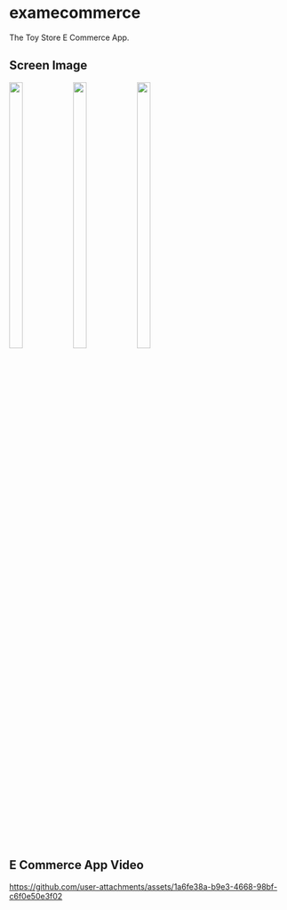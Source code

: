 # examecommerce

The Toy Store E Commerce App.

## Screen Image

<p>
  <img src="https://github.com/user-attachments/assets/027eb43c-c51f-4e94-a98c-c657f7b59612"height="35%" width="22%">
   <img src="https://github.com/user-attachments/assets/e2215475-b6e8-4416-9e0b-3d8c6023528a"height="35%" width="22%">
    <img src="https://github.com/user-attachments/assets/3c74db3b-317b-43e6-bf21-451b56c18041"height="35%" width="22%">
  
</p>

## E Commerce App Video

https://github.com/user-attachments/assets/1a6fe38a-b9e3-4668-98bf-c6f0e50e3f02


